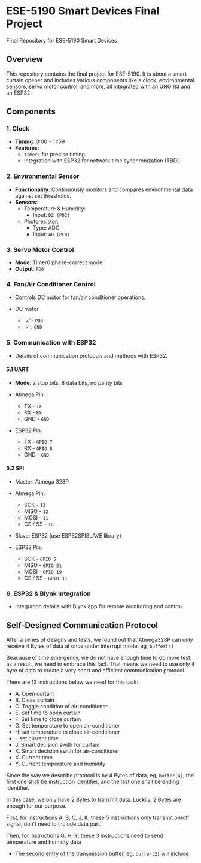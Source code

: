 # ESE-5190 Smart Devices Final Project
Final Repository for ESE-5190 Smart Devices

## Overview
This repository contains the final project for ESE-5190. It is about a smart curtain opener and includes various components like a clock, environmental sensors, servo motor control, and more, all integrated with an UNO R3 and an ESP32.

## Components

### 1. Clock
- **Timing**: 0:00 - 11:59
- **Features**:
  - `timer1` for precise timing.
  - Integration with ESP32 for network time synchronization (TBD).

### 2. Environmental Sensor
- **Functionality**: Continuously monitors and compares environmental data against set thresholds.
- **Sensors**:
  - Temperature & Humidity:
    - Input: `D2 (PD2)`
  - Photoresistor:
    - Type: ADC
    - Input: `A0 (PC0)`

### 3. Servo Motor Control
- **Mode**: Timer0 phase-correct mode
- **Output**: `PD6`

### 4. Fan/Air Conditioner Control
- Controls DC motor for fan/air conditioner operations.

- DC motor
  - '+' : `PD3`
  - '-' : `GND`

### 5. Communication with ESP32
- Details of communication protocols and methods with ESP32.

#### 5.1 UART
- **Mode**: 2 stop bits, 8 data bits, no parity bits
- Atmega Pin:
  - TX - `TX`
  - RX - `RX`
  - GND - `GND`

- ESP32 Pin:  
  - TX - `GPIO 7`
  - RX - `GPIO 8`
  - GND - `GND`
  
#### 5.2 SPI
- Master: Atmega 328P

- Atmega Pin:
  - SCK - `13`
  - MISO - `12`
  - MOSI - `11`
  - CS / SS - `10`

- Slave: ESP32 (use ESP32SPISLAVE library)

- ESP32 Pin:
  - SCK - `GPIO 5`
  - MISO - `GPIO 21`
  - MOSI - `GPIO 19`
  - CS / SS - `GPIO 33`

### 6. ESP32 & Blynk Integration
- Integration details with Blynk app for remote monitoring and control.

## Self-Designed Communication Protocol
After a series of designs and tests, we found out that Atmega328P can only receive 4 Bytes of data at once under interrupt mode. eg, `buffer[4]`

Beacause of time emergency, we do not have enough time to do more test, as a result, we need to embrace this fact. That means we need to use only 4 byte of data to create a very short and efficient communication protocol.

There are 13 instructions below we need for this task:

- A. Open curtain
- B. Close curtain
- C. Toggle condition of air-conditioner
- E. Set time to open curtain
- F. Set time to close curtain
- G. Set temperature to open air-conditioner
- H. set temperature to close air-conditioner
- I. set current time
- J. Smart decision swith for curtain
- K. Smart decision swith for air-conditioner
- X. Current time 
- Y. Current temperature and humidity 

Since the way we describe protocol is by 4 Bytes of data, eg, `buffer[4]`, the first one shall be instruction identifier, and the last one shall be ending identifier.

In this case, we only have 2 Bytes to transmit data. Luckily, 2 Bytes are enough for our purpose.

First, for instructions A, B, C, J, K, these 5 instructions only transmit on/off signal, don't need to include data part.

Then, for instructions G, H, Y, these 3 instructions need to send temperature and humidty data
- The second entry of the transmission buffer, eg, `buffer[2]` will include 

